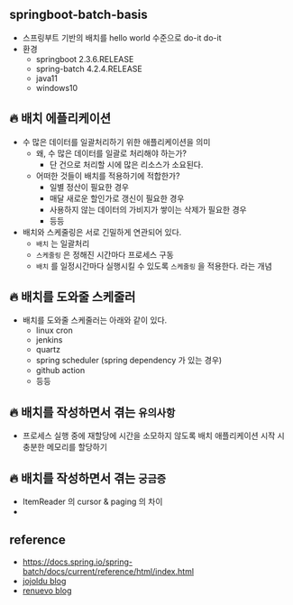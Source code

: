 ## springboot-batch-basis
* 스프링부트 기반의 배치를 hello world 수준으로 do-it do-it
* 환경
    * springboot 2.3.6.RELEASE
    * spring-batch 4.2.4.RELEASE
    * java11
    * windows10

## 🔥 배치 에플리케이션
* 수 많은 데이터를 일괄처리하기 위한 애플리케이션을 의미
    * 왜, 수 많은 데이터를 일괄로 처리해야 하는가?
        * 단 건으로 처리할 시에 많은 리소스가 소요된다.
    * 어떠한 것들이 배치를 적용하기에 적합한가?
        * 일별 정산이 필요한 경우
        * 매달 새로운 할인가로 갱신이 필요한 경우
        * 사용하지 않는 데이터의 가비지가 쌓이는 삭제가 필요한 경우
        * 등등
* 배치와 스케줄링은 서로 긴밀하게 연관되어 있다.
    * `배치` 는 일괄처리
    * `스케줄링` 은 정해진 시간마다 프로세스 구동
    * `배치` 를 일정시간마다 실행시킬 수 있도록 `스케줄링` 을 적용한다. 라는 개념

## 🔥 배치를 도와줄 스케줄러
* 배치를 도와줄 스케줄러는 아래와 같이 있다.
    * linux cron
    * jenkins
    * quartz
    * spring scheduler (spring dependency 가 있는 경우)
    * github action
    * 등등

## 🔥 배치를 작성하면서 겪는 `유의사항`
* 프로세스 실행 중에 재할당에 시간을 소모하지 않도록 배치 애플리케이션 시작 시 충분한 메모리를 할당하기


## 🔥 배치를 작성하면서 겪는 `궁금증`
* ItemReader 의 cursor & paging 의 차이
* 


## reference
* https://docs.spring.io/spring-batch/docs/current/reference/html/index.html
* [jojoldu blog](https://jojoldu.tistory.com/324)
* [renuevo blog](https://renuevo.github.io/spring/batch/spring-batch-chapter-1/)
